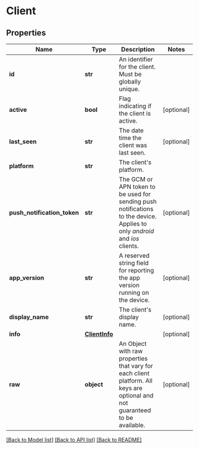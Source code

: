 # Client

## Properties
Name | Type | Description | Notes
------------ | ------------- | ------------- | -------------
**id** | **str** | An identifier for the client. Must be globally unique. | 
**active** | **bool** | Flag indicating if the client is active. | [optional] 
**last_seen** | **str** | The date time the client was last seen. | [optional] 
**platform** | **str** | The client&#39;s platform. | 
**push_notification_token** | **str** | The GCM or APN token to be used for sending push notifications to the device. Applies to only *android* and *ios* clients.  | [optional] 
**app_version** | **str** | A reserved string field for reporting the app version running on the device. | [optional] 
**display_name** | **str** | The client&#39;s display name. | [optional] 
**info** | [**ClientInfo**](ClientInfo.md) |  | [optional] 
**raw** | **object** | An Object with raw properties that vary for each client platform. All keys are optional and not guaranteed to be available. | [optional] 

[[Back to Model list]](../README.md#documentation-for-models) [[Back to API list]](../README.md#documentation-for-api-endpoints) [[Back to README]](../README.md)


